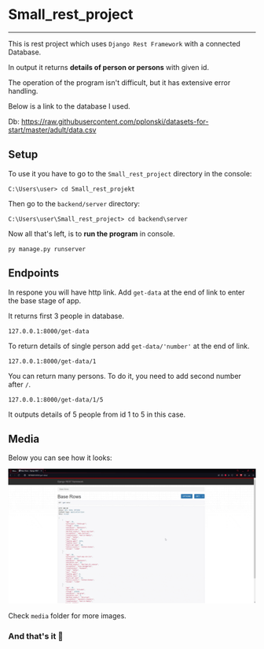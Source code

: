 # Small_rest_project

-----------
This is rest project which uses `Django Rest Framework` with a connected Database.

In output it returns **details of person or persons** with given id.

The operation of the program isn't difficult, but it has extensive error handling.

Below is a link to the database I used.

Db: https://raw.githubusercontent.com/pplonski/datasets-for-start/master/adult/data.csv

## Setup
To use it you have to go to the `Small_rest_project` directory in the console:
```
C:\Users\user> cd Small_rest_projekt
```
Then go to the `backend/server` directory:
```
C:\Users\user\Small_rest_project> cd backend\server
```
Now all that's left, is to **run the program** in console.
```
py manage.py runserver
```

## Endpoints
In respone you will have http link. Add `get-data` at the end of link to enter the base stage of app.

It returns first 3 people in database.
```
127.0.0.1:8000/get-data
```
To return details of single person add `get-data/'number'` at the end of link.
```
127.0.0.1:8000/get-data/1
```
You can return many persons. To do it, you need to add second number after `/`.
```
127.0.0.1:8000/get-data/1/5
```
It outputs details of 5 people from id 1 to 5 in this case.

## Media

Below you can see how it looks:

![](media/output.gif)

Check `media` folder for more images.

### And that's it 🎉
